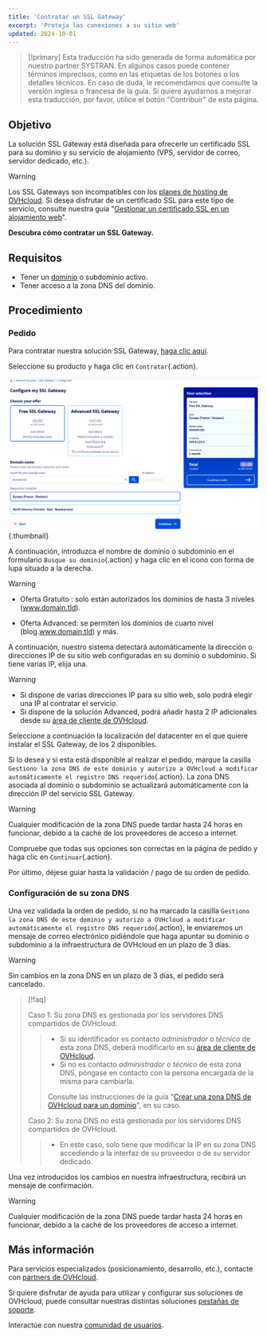 ```yaml
---
title: 'Contratar un SSL Gateway'
excerpt: 'Proteja las conexiones a su sitio web'
updated: 2024-10-01
---
```


> [!primary]
> Esta traducción ha sido generada de forma automática por nuestro partner SYSTRAN. En algunos casos puede contener términos imprecisos, como en las etiquetas de los botones o los detalles técnicos. En caso de duda, le recomendamos que consulte la versión inglesa o francesa de la guía. Si quiere ayudarnos a mejorar esta traducción, por favor, utilice el botón "Contribuir" de esta página.
>

## Objetivo

La solución SSL Gateway está diseñada para ofrecerle un certificado SSL para su dominio y su servicio de alojamiento (VPS, servidor de correo, servidor dedicado, etc.).

> [!warning]
>
> Los SSL Gateways son incompatibles con los [planes de hosting de OVHcloud](/links/web/hosting). Si desea disfrutar de un certificado SSL para este tipo de servicio, consulte nuestra guía "[Gestionar un certificado SSL en un alojamiento web](/pages/web_cloud/web_hosting/ssl_on_webhosting)".
>

**Descubra cómo contratar un SSL Gateway.**

## Requisitos

- Tener un [dominio](/links/web/domains) o subdominio activo.
- Tener acceso a la zona DNS del dominio.

## Procedimiento

### Pedido

Para contratar nuestra solución SSL Gateway, [haga clic aquí](/links/web/ssl-gateway).

Seleccione su producto y haga clic en `Contratar`{.action}.

![order ssl gateway](images/configure-my-ssl-gateway.png){.thumbnail}

A continuación, introduzca el nombre de dominio o subdominio en el formulario `Busque su dominio`{.action} y haga clic en el icono con forma de lupa situado a la derecha.

> [!warning]
>
> - Oferta Gratuito : solo están autorizados los dominios de hasta 3 niveles (www.domain.tld).
>
> - Oferta Advanced: se permiten los dominios de cuarto nivel (blog.www.domain.tld) y más.
>

A continuación, nuestro sistema detectará automáticamente la dirección o direcciones IP de su sitio web configuradas en su dominio o subdominio. Si tiene varias IP, elija una.

> [!warning]
>
> - Si dispone de varias direcciones IP para su sitio web, solo podrá elegir una IP al contratar el servicio.
> - Si dispone de la solución Advanced, podrá añadir hasta 2 IP adicionales desde su [área de cliente de OVHcloud](/links/manager).
>

Seleccione a continuación la localización del datacenter en el que quiere instalar el SSL Gateway, de los 2 disponibles.

Si lo desea y si esta está disponible al realizar el pedido, marque la casilla `Gestiono la zona DNS de este dominio y autorizo a OVHcloud a modificar automáticamente el registro DNS requerido`{.action}. La zona DNS asociada al dominio o subdominio se actualizará automáticamente con la dirección IP del servicio SSL Gateway.

> [!warning]
>
> Cualquier modificación de la zona DNS puede tardar hasta 24 horas en funcionar, debido a la caché de los proveedores de acceso a internet.
>

Compruebe que todas sus opciones son correctas en la página de pedido y haga clic en `Continuar`{.action}.

Por último, déjese guiar hasta la validación / pago de su orden de pedido.

### Configuración de su zona DNS

Una vez validada la orden de pedido, si no ha marcado la casilla `Gestiono la zona DNS de este dominio y autorizo a OVHcloud a modificar automáticamente el registro DNS requerido`{.action}, le enviaremos un mensaje de correo electrónico pidiéndole que haga apuntar su dominio o subdominio a la infraestructura de OVHcloud en un plazo de 3 días.

> [!warning]
>
> Sin cambios en la zona DNS en un plazo de 3 días, el pedido será cancelado.
>

> [!faq]
>
> Caso 1: Su zona DNS es gestionada por los servidores DNS compartidos de OVHcloud.
>>>
>> - Si su identificador es contacto *administrador* o *técnico* de esta zona DNS, deberá modificarlo en su [área de cliente de OVHcloud](/links/manager).
>> - Si no es contacto *administrador* o *técnico* de esta zona DNS, póngase en contacto con la persona encargada de la misma para cambiarla.
>>>
>> Consulte las instrucciones de la guía "[Crear una zona DNS de OVHcloud para un dominio](/pages/web_cloud/domains/dns_zone_create)", en su caso.
>>>
>
> Caso 2: Su zona DNS no está gestionada por los servidores DNS compartidos de OVHcloud.
>>>
>> - En este caso, solo tiene que modificar la IP en su zona DNS accediendo a la interfaz de su proveedor o de su servidor dedicado.
>>>
>

Una vez introducidos los cambios en nuestra infraestructura, recibirá un mensaje de confirmación.

> [!warning]
>
> Cualquier modificación de la zona DNS puede tardar hasta 24 horas en funcionar, debido a la caché de los proveedores de acceso a internet.
>

## Más información
 
Para servicios especializados (posicionamiento, desarrollo, etc.), contacte con [partners de OVHcloud](/links/partner).
 
Si quiere disfrutar de ayuda para utilizar y configurar sus soluciones de OVHcloud, puede consultar nuestras distintas soluciones [pestañas de soporte](/links/support).
 
Interactúe con nuestra [comunidad de usuarios](/links/community).